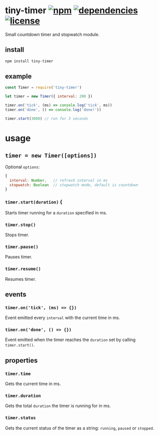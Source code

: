 # tiny-timer [![npm][npm-img]][npm-url] [![dependencies][dep-img]][dep-url] [![license][lic-img]][lic-url]

[npm-img]: https://img.shields.io/npm/v/tiny-timer.svg
[npm-url]: https://www.npmjs.com/package/tiny-timer
[dep-img]: https://david-dm.org/mathiasvr/tiny-timer.svg
[dep-url]: https://david-dm.org/mathiasvr/tiny-timer
[lic-img]: http://img.shields.io/:license-MIT-blue.svg
[lic-url]: http://mvr.mit-license.org

Small countdown timer and stopwatch module.

## install
```bash
npm install tiny-timer
```

## example
```javascript
const Timer = require('tiny-timer')

let timer = new Timer({ interval: 200 })

timer.on('tick', (ms) => console.log('tick', ms))
timer.on('done', () => console.log('done!'))

timer.start(3000) // run for 3 seconds
```

# usage

## `timer = new Timer([options])`
Optional `options`:
```javascript
{
  interval: Number,   // refresh interval in ms
  stopwatch: Boolean  // stopwatch mode, default is countdown
}
```

### `timer.start(duration)` {
Starts timer running for a `duration` specified in ms.

### `timer.stop()`
Stops timer.

### `timer.pause()`
Pauses timer.

### `timer.resume()`
Resumes timer.

## events

### `timer.on('tick', (ms) => {})`
Event emitted every `interval` with the current time in ms.

### `timer.on('done', () => {})`
Event emitted when the timer reaches the `duration` set by calling `timer.start()`.

## properties

### `timer.time`
Gets the current time in ms.

### `timer.duration`
Gets the total `duration` the timer is running for in ms.

### `timer.status`
Gets the current status of the timer as a string: `running`, `paused` or `stopped`.
